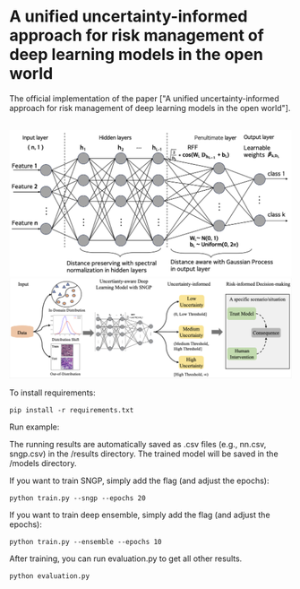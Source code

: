 # A unified uncertainty-informed approach for risk management of deep learning models in the open world

The official implementation of the paper ["A unified uncertainty-informed approach for risk management of deep learning models in the open world"].

&nbsp;
![The RFF-networks](RFF-networks.png)
![The risk analysis flowchart](Risk-analysis-flowchart.png)


To install requirements:
```setup
pip install -r requirements.txt
```

Run example:

The running results are automatically saved as .csv files (e.g., nn.csv, sngp.csv) in the /results directory.
The trained model will be saved in the /models directory.

If you want to train SNGP, simply add the flag (and adjust the epochs):
```setup
python train.py --sngp --epochs 20
```

If you want to train deep ensemble, simply add the flag (and adjust the  epochs):
```setup
python train.py --ensemble --epochs 10
```

After training, you can run evaluation.py to get all other results.

```setup
python evaluation.py 
```
